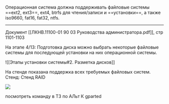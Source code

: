 Операционная система должна поддерживать файловые системы ==ext2, ext3==, ext4, btrfs для чтения/записи и ==установки==, а также iso9660, fat16, fat32, ntfs. 

___

Документ [[ЛКНВ.11100-01 90 03 Руководства администратора.pdf]], стр 1101-1103

На этапе 4/13: Подготовка диска можно выбрать некоторые файловые системы для последующей установки на них операционной системы.

![[Этапы установки системы#2. Разметка дисков]]

На стенде показана поддержка всех требуемых файловых систем.
Стенд: Стенд RAID

![](/public/img/manyfs.png)

посмотреть команду в ТЗ по АЛьт К
gparted